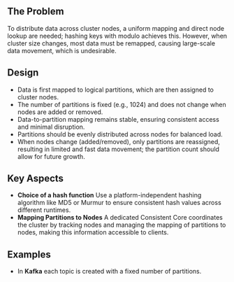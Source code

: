 ## The Problem
To distribute data across cluster nodes, a uniform mapping and direct node lookup are needed; hashing keys with modulo achieves this. However, when cluster size changes, most data must be remapped, causing large-scale data movement, which is undesirable.


## Design
- Data is first mapped to logical partitions, which are then assigned to cluster nodes.
- The number of partitions is fixed (e.g., 1024) and does not change when nodes are added or removed.
- Data-to-partition mapping remains stable, ensuring consistent access and minimal disruption.
- Partitions should be evenly distributed across nodes for balanced load.
- When nodes change (added/removed), only partitions are reassigned, resulting in limited and fast data movement; the partition count should allow for future growth.

## Key Aspects
- **Choice of a hash function**  Use a platform-independent hashing algorithm like MD5 or Murmur to ensure consistent hash values across different runtimes.
- **Mapping Partitions to Nodes** A dedicated Consistent Core coordinates the cluster by tracking nodes and managing the mapping of partitions to nodes, making this information accessible to clients.



## Examples
- In **Kafka** each topic is created with a fixed number of partitions.
